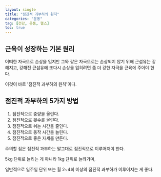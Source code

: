 ```yaml
---
layout: single
title: "점진적 과부하의 원칙"
categories: "운동"
tag: [건강, 운동, 헬스]
toc: true
---
```


## 근육이 성장하는 기본 원리

어떠한 자극으로 손상을 입지만 그와 같은 자극으로는 손상되지 않기 위해 근섬유는 강해지고, 강해진 근섬유에 또다시 손상을 입히려면 좀 더 강한 자극을 근육에 주어야 한다.

이것이 바로 '점진적 과부하의 원칙'이다.

## 점진적 과부하의 5가지 방법

1. 점진적으로 중량을 올린다.
2. 점진적으로 횟수를 올린다.
3. 점진적으로 쉬는 시간을 줄인다.
4. 점진적으로 동작 시간을 늘린다.
5. 점진적으로 좋은 자세를 만든다.

주의할 점은 점진적 과부하는 말그대로 점진적으로 이루어져야 한다.

5kg 단위로 늘리는 게 아니라 1kg 단위로 늘려가며,

일반적으로 일주일 단위 또는 월 2~4회 이상의 점진적 과부하가 이루어지는 게 좋다.
